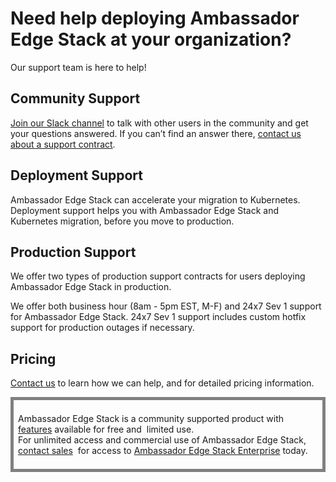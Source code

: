 # Need help deploying Ambassador Edge Stack at your organization?
Our support team is here to help!

## Community Support
[Join our Slack channel](http://d6e.co/slack) to talk with other users in the community and get your questions answered. If you can’t find an answer there, [contact us about a support contract](https://www.getambassador.io/contact).

## Deployment Support
Ambassador Edge Stack can accelerate your migration to Kubernetes. Deployment support helps you with Ambassador Edge Stack and Kubernetes migration, before you move to production.

## Production Support
We offer two types of production support contracts for users deploying Ambassador Edge Stack in production.

We offer both business hour (8am - 5pm EST, M-F) and 24x7 Sev 1 support for Ambassador Edge Stack. 24x7 Sev 1 support includes custom hotfix support for production outages if necessary.

## Pricing

[Contact us](https://www.getambassador.io/contact) to learn how we can help, and for detailed pricing information.

<div style="border: thick solid gray;padding:0.5em"> 

Ambassador Edge Stack is a community supported product with 
[features](getambassador.io/features) available for free and 
limited use. For unlimited access and commercial use of
Ambassador Edge Stack, [contact sales](https:/www.getambassador.io/contact) 
for access to [Ambassador Edge Stack Enterprise](/user-guide/ambassador-edge-stack-enterprise) today.

</div>
</p>
